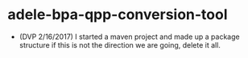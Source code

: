# adele-bpa-qpp-conversion-tool

- (DVP 2/16/2017) I started a maven project and made up a package structure if this is not the direction we are going, delete it all. 